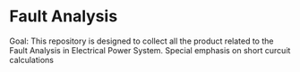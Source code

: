 # Fault Analysis
Goal: This repository is designed to collect all the product related to the Fault Analysis in Electrical Power System. Special emphasis on short curcuit calculations
